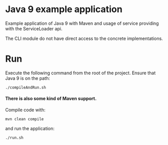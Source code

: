 # Java 9 example application
Example application of Java 9 with Maven and usage of service providing with the ServiceLoader api. 

The CLI module do not have direct access to the concrete implementations.

# Run

Execute the following command from the root of the project. Ensure that Java 9 is on the path:
```
./compileAndRun.sh
```

#### There is also some kind of Maven support. 

Compile code with:

```
mvn clean compile
```

and run the application:
```
./run.sh
```